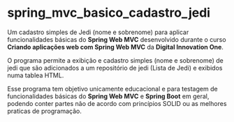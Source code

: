# spring_mvc_basico_cadastro_jedi
Um cadastro simples de Jedi (nome e sobrenome) para aplicar funcionalidades básicas do __Spring Web MVC__ desenvolvido durante o curso 
__Criando aplicações web com Spring Web MVC__ da __Digital Innovation One__.

O programa permite a exibição e cadastro simples (nome e sobrenome) de jedi que são adicionados a um repositório de jedi (Lista de Jedi) e exibidos numa tablea HTML.

Esse programa tem objetivo unicamente educacional e para testagem de funcionalidades básicas do  __Spring Web MVC__ e  __Spring Boot__ em geral, 
podendo conter partes não de acordo com princípios SOLID ou as melhores praticas de programação.
